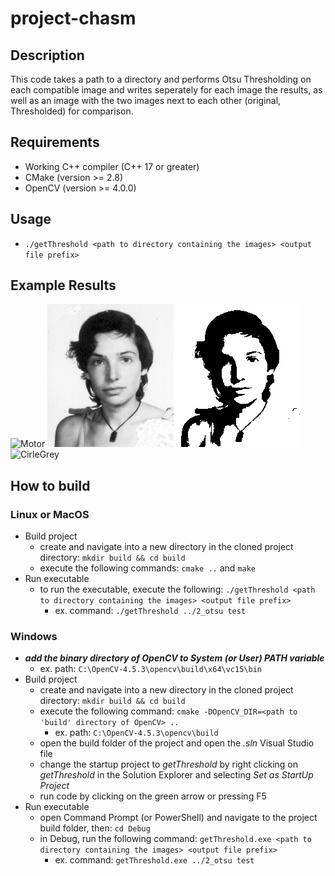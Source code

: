 # project-chasm

## Description
This code takes a path to a directory and performs Otsu Thresholding on each compatible image and writes seperately for each image the results, as well as an image with the two images next to each other (original, Thresholded) for comparison.

## Requirements
- Working C++ compiler (C++ 17 or greater)
- CMake (version >= 2.8)
- OpenCV (version >= 4.0.0)

## Usage
- `./getThreshold <path to directory containing the images> <output file prefix>`

## Example Results

![Motor](test_outputs/output_motor_combined.jpg)
![Julia](test_outputs/output_julia_combined.jpg)
![CirleGrey](test_outputs/output_circlegrey_combined.jpg)

## How to build
### Linux or MacOS
- Build project
  - create and navigate into a new directory in the cloned project directory: `mkdir build && cd build`
  - execute the following commands: `cmake ..` and `make`
- Run executable
  - to run the executable, execute the following: `./getThreshold <path to directory containing the images> <output file prefix>`
    - ex. command: `./getThreshold ../2_otsu test`
    
### Windows
- ***add the binary directory of OpenCV to System (or User) PATH variable***
  - ex. path: `C:\OpenCV-4.5.3\opencv\build\x64\vc15\bin`
- Build project
  - create and navigate into a new directory in the cloned project directory: `mkdir build && cd build`
  - execute the following command: `cmake -DOpenCV_DIR=<path to 'build' directory of OpenCV> ..`
    - ex. path: `C:\OpenCV-4.5.3\opencv\build`
  - open the build folder of the project and open the *.sln* Visual Studio file
  - change the startup project to *getThreshold* by right clicking on *getThreshold* in the Solution Explorer and selecting *Set as StartUp Project*
  - run code by clicking on the green arrow or pressing F5
- Run executable
  - open Command Prompt (or PowerShell) and navigate to the project build folder, then: `cd Debug`
  - in Debug, run the following command: `getThreshold.exe <path to directory containing the images> <output file prefix>`
    - ex. command: `getThreshold.exe ../2_otsu test`
